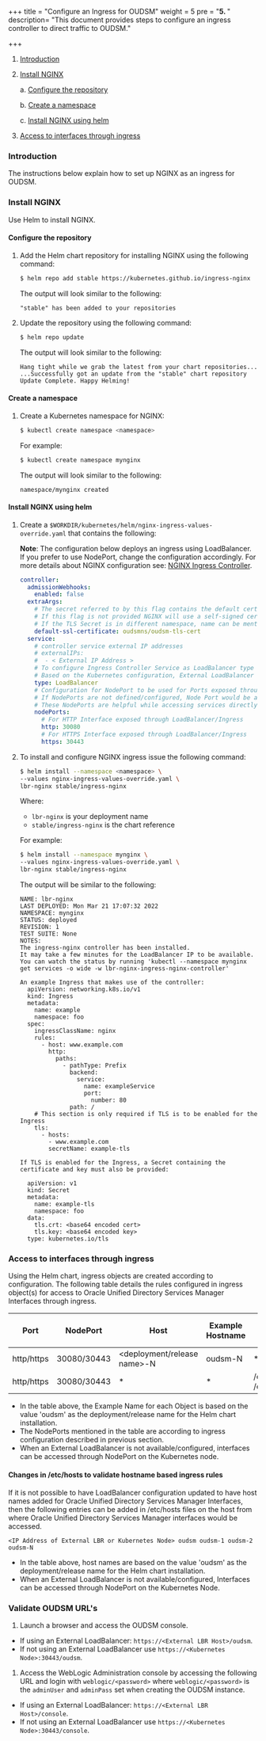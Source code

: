 +++
title = "Configure an Ingress for OUDSM"
weight = 5 
pre = "<b>5. </b>"
description=  "This document provides steps to configure an ingress controller to direct traffic to OUDSM."

+++


1. [Introduction](#introduction)
1. [Install NGINX](#install-nginx)

    a. [Configure the repository](#configure-the-repository)
	
	b. [Create a namespace](#create-a-namespace)
	
	c. [Install NGINX using helm](#install-nginx-using-helm)
	
1. [Access to interfaces through ingress](#access-to-interfaces-through-ingress)


### Introduction

The instructions below explain how to set up NGINX as an ingress for OUDSM.

### Install NGINX 

Use Helm to install NGINX.

#### Configure the repository

1. Add the Helm chart repository for installing NGINX using the following command:

   ```bash
   $ helm repo add stable https://kubernetes.github.io/ingress-nginx
   ```
   
   The output will look similar to the following:

   ```
   "stable" has been added to your repositories
   ```
   
1. Update the repository using the following command:

   ```bash
   $ helm repo update
   ```
   
   The output will look similar to the following:
   
   ```
   Hang tight while we grab the latest from your chart repositories...
   ...Successfully got an update from the "stable" chart repository
   Update Complete. Happy Helming!
   ```
   

#### Create a namespace

1. Create a Kubernetes namespace for NGINX:

   ```bash
   $ kubectl create namespace <namespace>
   ```
   
   For example:
   
   ```bash
   $ kubectl create namespace mynginx
   ```
   
   The output will look similar to the following:
   
   ```
   namespace/mynginx created
   ```
   

#### Install NGINX using helm

1. Create a `$WORKDIR/kubernetes/helm/nginx-ingress-values-override.yaml` that contains the following:

   **Note**: The configuration below deploys an ingress using LoadBalancer. If you prefer to use NodePort, change the configuration accordingly. For more details about NGINX configuration see: [NGINX Ingress Controller](https://kubernetes.github.io/ingress-nginx/user-guide/exposing-tcp-udp-services/).

   ```yaml
   controller:
     admissionWebhooks:
       enabled: false
     extraArgs:
       # The secret referred to by this flag contains the default certificate to be used when accessing the catch-all server.
       # If this flag is not provided NGINX will use a self-signed certificate.
       # If the TLS Secret is in different namespace, name can be mentioned as <namespace>/<tlsSecretName>
       default-ssl-certificate: oudsmns/oudsm-tls-cert
     service:
       # controller service external IP addresses
       # externalIPs:
       #  - < External IP Address >
       # To configure Ingress Controller Service as LoadBalancer type of Service
       # Based on the Kubernetes configuration, External LoadBalancer would be linked to the Ingress Controller Service
       type: LoadBalancer
       # Configuration for NodePort to be used for Ports exposed through Ingress
       # If NodePorts are not defined/configured, Node Port would be assigned automatically by Kubernetes
       # These NodePorts are helpful while accessing services directly through Ingress and without having External Load Balancer.
       nodePorts:
         # For HTTP Interface exposed through LoadBalancer/Ingress
         http: 30080
         # For HTTPS Interface exposed through LoadBalancer/Ingress
         https: 30443
   ```

1. To install and configure NGINX ingress issue the following command:

   ```bash
   $ helm install --namespace <namespace> \
   --values nginx-ingress-values-override.yaml \
   lbr-nginx stable/ingress-nginx
   ```

   Where:
   * `lbr-nginx` is your deployment name
   * `stable/ingress-nginx` is the chart reference

   For example:
   
   ```bash
   $ helm install --namespace mynginx \
   --values nginx-ingress-values-override.yaml \
   lbr-nginx stable/ingress-nginx
   ```
   
   The output will be similar to the following:

   ```
   NAME: lbr-nginx
   LAST DEPLOYED: Mon Mar 21 17:07:32 2022
   NAMESPACE: mynginx
   STATUS: deployed
   REVISION: 1
   TEST SUITE: None
   NOTES:
   The ingress-nginx controller has been installed.
   It may take a few minutes for the LoadBalancer IP to be available.
   You can watch the status by running 'kubectl --namespace mynginx get services -o wide -w lbr-nginx-ingress-nginx-controller'
  
   An example Ingress that makes use of the controller:
     apiVersion: networking.k8s.io/v1
     kind: Ingress
     metadata:
       name: example
       namespace: foo
     spec:
       ingressClassName: nginx
       rules:
         - host: www.example.com
           http:
             paths:
               - pathType: Prefix
                 backend:
                   service:
                     name: exampleService
                     port:
                       number: 80
                 path: /
       # This section is only required if TLS is to be enabled for the Ingress
       tls:
         - hosts:
           - www.example.com
           secretName: example-tls

   If TLS is enabled for the Ingress, a Secret containing the certificate and key must also be provided:

     apiVersion: v1
     kind: Secret
     metadata:
       name: example-tls
       namespace: foo
     data:
       tls.crt: <base64 encoded cert>
       tls.key: <base64 encoded key>
     type: kubernetes.io/tls
   ```
   
### Access to interfaces through ingress

Using the Helm chart, ingress objects are created according to configuration. The following table details the rules configured in ingress object(s) for access to Oracle Unified Directory Services Manager Interfaces through ingress.

| **Port** | **NodePort** | **Host** | **Example Hostname** | **Path** | **Backend Service:Port** | **Example Service Name:Port** | 
| ------ | ------ | ------ | ------ | ------ | ------ | ------ |  
| http/https | 30080/30443 | <deployment/release name>-N | oudsm-N | * | <deployment/release name>-N:http | oudsm-1:http | 
| http/https | 30080/30443 | * | * | /oudsm<br> /console| <deployment/release name>-lbr:http | oudsm-lbr:http | 

* In the table above, the Example Name for each Object is based on the value 'oudsm' as the deployment/release name for the Helm chart installation.
* The NodePorts mentioned in the table are according to ingress configuration described in previous section.
* When an External LoadBalancer is not available/configured, interfaces can be accessed through NodePort on the Kubernetes node.

#### Changes in /etc/hosts to validate hostname based ingress rules

If it is not possible to have LoadBalancer configuration updated to have host names added for Oracle Unified Directory Services Manager Interfaces, then the following entries can be added in /etc/hosts files on the host from where Oracle Unified Directory Services Manager interfaces would be accessed. 

```
<IP Address of External LBR or Kubernetes Node>	oudsm oudsm-1 oudsm-2 oudsm-N
```

* In the table above, host names are based on the value 'oudsm' as the deployment/release name for the Helm chart installation.
* When an External LoadBalancer is not available/configured, Interfaces can be accessed through NodePort on the Kubernetes Node.

### Validate OUDSM URL's

1. Launch a browser and access the OUDSM console. 

* If using an External LoadBalancer: `https://<External LBR Host>/oudsm`. 
* If not using an External LoadBalancer use `https://<Kubernetes Node>:30443/oudsm`. 

1. Access the WebLogic Administration console by accessing the following URL and login with `weblogic/<password>` where `weblogic/<password>` is the `adminUser` and `adminPass` set when creating the OUDSM instance.

* If using an External LoadBalancer: `https://<External LBR Host>/console`. 
* If not using an External LoadBalancer use `https://<Kubernetes Node>:30443/console`. 


